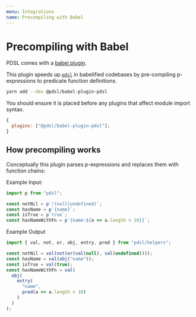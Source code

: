 ```yaml
---
menu: Integrations
name: Precompiling with Babel
---
```


# Precompiling with Babel

PDSL comes with a [babel plugin](https://github.com/ryardley/pdsl/tree/monorepo/packages/babel-plugin-pdsl).

This plugin speeds up [`pdsl`](https://github.com/ryardley/pdsl) in babelified codebases by pre-compiling p-expressions to predicate function definitions.

```bash
yarn add --dev @pdsl/babel-plugin-pdsl
```

You should ensure it is placed before any plugins that affect module import syntax.

```js
{
  plugins: ["@pdsl/babel-plugin-pdsl"];
}
```

## How precompiling works

Conceptually this plugin parses p-expressions and replaces them with function chains:

Example Input:

```js
import p from "pdsl";

const notNil = p`!(null|undefined)`;
const hasName = p`{name}`;
const isTrue = p`true`;
const hasNameWithFn = p`{name:${a => a.length > 10}}`;
```

Example Output

```js
import { val, not, or, obj, entry, pred } from "pdsl/helpers";

const notNil = val(not(or(val(null), val(undefined))));
const hasName = val(obj("name"));
const isTrue = val(true);
const hasNameWithFn = val(
  obj(
    entry(
      "name",
      pred(a => a.length > 10)
    )
  )
);
```
